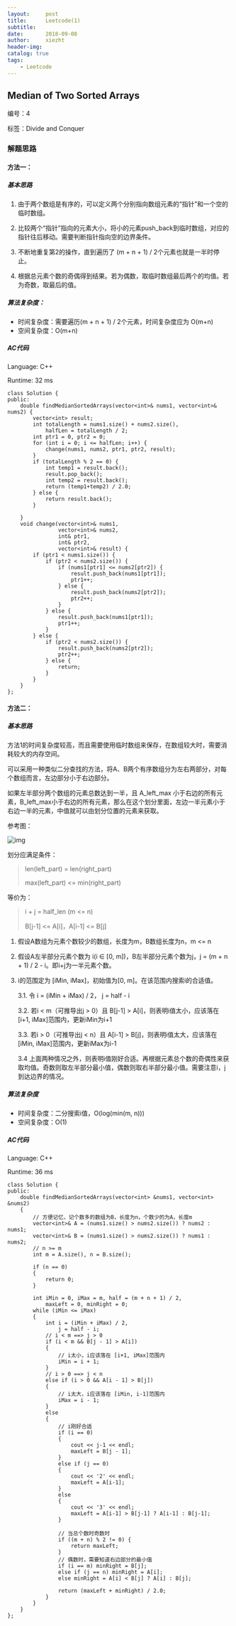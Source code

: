 ```yaml
---
layout:     post
title:      Leetcode(1)
subtitle:   
date:       2018-09-08
author:     xiezht
header-img: 
catalog: true
tags: 
    - Leetcode
---
```


## Median of Two Sorted Arrays

编号：4

标签：Divide and Conquer

### 解题思路

#### 方法一：

##### 基本思路

1. 由于两个数组是有序的，可以定义两个分别指向数组元素的“指针”和一个空的临时数组。

2. 比较两个“指针”指向的元素大小，将小的元素push_back到临时数组，对应的指针往后移动。需要判断指针指向空的边界条件。

3. 不断地重复第2的操作，直到遍历了 (m + n + 1) / 2个元素也就是一半时停止。

4. 根据总元素个数的奇偶得到结果。若为偶数，取临时数组最后两个的均值。若为奇数，取最后的值。

##### 算法复杂度：

* 时间复杂度：需要遍历(m + n + 1) / 2个元素，时间复杂度应为 O(m+n)
* 空间复杂度：O(m+n)

##### AC代码

Language: C++

Runtime: 32 ms

```
class Solution {
public:
    double findMedianSortedArrays(vector<int>& nums1, vector<int>& nums2) {
        vector<int> result;
        int totalLength = nums1.size() + nums2.size(),
            halfLen = totalLength / 2;
        int ptr1 = 0, ptr2 = 0;
        for (int i = 0; i <= halfLen; i++) {
            change(nums1, nums2, ptr1, ptr2, result);
        }
        if (totalLength % 2 == 0) {
            int temp1 = result.back();
            result.pop_back();
            int temp2 = result.back();
            return (temp1+temp2) / 2.0;
        } else {
            return result.back();
        }

    }
    void change(vector<int>& nums1, 
                vector<int>& nums2,
                int& ptr1,
                int& ptr2,
                vector<int>& result) {
        if (ptr1 < nums1.size()) {
            if (ptr2 < nums2.size()) {
                if (nums1[ptr1] <= nums2[ptr2]) {
                    result.push_back(nums1[ptr1]);
                    ptr1++;
                } else {
                    result.push_back(nums2[ptr2]);
                    ptr2++;
                }
            } else {
                result.push_back(nums1[ptr1]);
                ptr1++;
            }
        } else {
            if (ptr2 < nums2.size()) {
                result.push_back(nums2[ptr2]);
                ptr2++;
            } else {
                return;
            }
        }
    }
};
```

#### 方法二：

##### 基本思路

方法1的时间复杂度较高，而且需要使用临时数组来保存，在数组较大时，需要消耗较大的内存空间。

可以采用一种类似二分查找的方法，将A、B两个有序数组分为左右两部分，对每个数组而言，左边部分小于右边部分。

如果左半部分两个数组的元素总数达到一半，且 A_left_max 小于右边的所有元素，B_left_max小于右边的所有元素，那么在这个划分里面，左边一半元素小于右边一半的元素，中值就可以由划分位置的元素来获取。

参考图：

![img](./post-image/medianOfsortArray_1.png)

划分应满足条件：

> len(left_part) = len(right_part)
> 
> max(left_part) <= min(right_part)

等价为：

> i + j = half_len (m <= n)
>
> B[j-1] <= A[i]，A[i-1] <= B[j]


1. 假设A数组为元素个数较少的数组，长度为m，B数组长度为n，m <= n

2. 假设A左半部分元素个数为 i(i ∈ [0, m])，B左半部分元素个数为j，j = (m + n + 1) / 2 - i。即i+j为一半元素个数。

3. i的范围定为 [iMin, iMax]，初始值为[0, m]。在该范围内搜索i的合适值。

    3.1. 令 i = (iMin + iMax) / 2， j = half - i

    3.2. 若i < m（可推导出j > 0）且 B[j-1] > A[i]，则表明i值太小，应该落在[i+1, iMax]范围内，更新iMin为i+1

    3.3. 若i > 0（可推导出j < n）且 A[i-1] > B[j]，则表明i值太大，应该落在[iMin, iMax]范围内，更新iMax为i-1

    3.4 上面两种情况之外，则表明i值刚好合适。再根据元素总个数的奇偶性来获取均值。奇数则取左半部分最小值，偶数则取右半部分最小值。需要注意i，j到达边界的情况。

##### 算法复杂度

* 时间复杂度：二分搜索i值，O(log(min(m, n)))
* 空间复杂度：O(1)

##### AC代码

Language: C++

Runtime: 36 ms

```
class Solution {
public:
    double findMedianSortedArrays(vector<int> &nums1, vector<int> &nums2)
    {
        // 方便记忆，记个数多的数组为B，长度为n，个数少的为A，长度m
        vector<int>& A = (nums1.size() > nums2.size()) ? nums2 : nums1;
        vector<int>& B = (nums1.size() > nums2.size()) ? nums1 : nums2;
        // n >= m
        int m = A.size(), n = B.size();
        
        if (n == 0)
        {
            return 0;
        }

        int iMin = 0, iMax = m, half = (m + n + 1) / 2,
            maxLeft = 0, minRight = 0;
        while (iMin <= iMax)
        {
            int i = (iMin + iMax) / 2,
                j = half - i;
            // i < m ==> j > 0
            if (i < m && B[j - 1] > A[i])
            {
                // i太小，i应该落在 [i+1, iMax]范围内
                iMin = i + 1;
            }
            // i > 0 ==> j < n
            else if (i > 0 && A[i - 1] > B[j])
            {
                // i太大，i应该落在 [iMin, i-1]范围内
                iMax = i - 1;
            }
            else
            {
                // i刚好合适
                if (i == 0)
                {
                    cout << j-1 << endl;
                    maxLeft = B[j - 1];
                }
                else if (j == 0)
                {
                    cout << '2' << endl;
                    maxLeft = A[i-1];
                }
                else
                {
                    cout << '3' << endl;
                    maxLeft = A[i-1] > B[j-1] ? A[i-1] : B[j-1];
                }

                // 当总个数时奇数时
                if ((m + n) % 2 != 0) {
                    return maxLeft;
                }
                // 偶数时，需要知道右边部分的最小值
                if (i == m) minRight = B[j];
                else if (j == n) minRight = A[i];
                else minRight = A[i] < B[j] ? A[i] : B[j];
                
                return (maxLeft + minRight) / 2.0;
            }
        }
    }
};
```